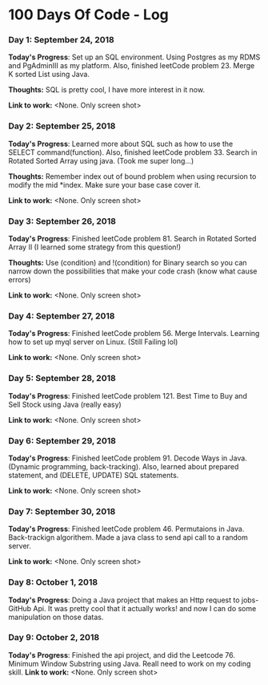 # 100 Days Of Code - Log

### Day 1: September 24, 2018

**Today's Progress**: Set up an SQL environment. Using Postgres as my RDMS and PgAdminIII as my platform. Also, finished leetCode problem 23. Merge K sorted List using Java.

**Thoughts:** SQL is pretty cool, I have more interest in it now. 

**Link to work:** <None. Only screen shot>

### Day 2: September 25, 2018

**Today's Progress**: Learned more about SQL such as how to use the SELECT command(function). Also, finished leetCode problem 33. Search in Rotated Sorted Array using java. (Took me super long...)

**Thoughts:** Remember index out of bound problem when using recursion to modify the mid *index. Make sure your base case cover it.

**Link to work:** <None. Only screen shot>

### Day 3: September 26, 2018

**Today's Progress**: Finished leetCode problem 81. Search in Rotated Sorted Array II (I learned some strategy from this question!)

**Thoughts:** Use (condition) and !(condition) for Binary search so you can narrow down the possibilities that make your code crash (know what cause errors) 

**Link to work:** <None. Only screen shot>

### Day 4: September 27, 2018

**Today's Progress**: Finished leetCode problem 56. Merge Intervals. Learning how to set up myql server on Linux. (Still Failing lol)

**Link to work:** <None. Only screen shot>

### Day 5: September 28, 2018

**Today's Progress**: Finished leetCode problem 121. Best Time to Buy and Sell Stock using Java (really easy)

**Link to work:** <None. Only screen shot>

### Day 6: September 29, 2018

**Today's Progress**: Finished leetCode problem 91. Decode Ways in Java. (Dynamic programming, back-tracking). Also, learned about prepared statement, and (DELETE, UPDATE) SQL statements. 

**Link to work:** <None. Only screen shot>

### Day 7: September 30, 2018

**Today's Progress**: Finished leetCode problem 46. Permutaions in Java. Back-trackign algorithem. Made a java class to send api call to a random server. 

**Link to work:** <None. Only screen shot>

### Day 8: October 1, 2018

**Today's Progress**: Doing a Java project that makes an Http request to jobs-GitHub Api. It was pretty cool that it actually works! and now I can do some manipulation on those datas.

### Day 9: October 2, 2018

**Today's Progress**: Finished the api project, and did the Leetcode 76. Minimum Window Substring using Java. 
Reall need to work on my coding skill. <Need to be bug-free..>
**Link to work:** <None. Only screen shot>
